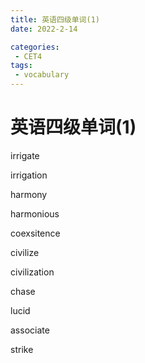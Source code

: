 ```yaml
---
title: 英语四级单词(1)
date: 2022-2-14

categories: 
 - CET4
tags: 
 - vocabulary
---
```


# 英语四级单词(1)

irrigate

irrigation

harmony

harmonious

coexsitence

civilize

civilization

chase

lucid

associate

strike

